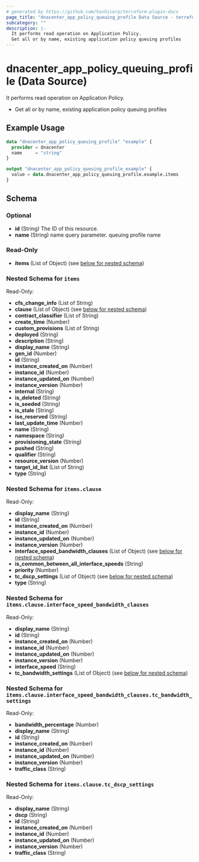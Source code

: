 ```yaml
---
# generated by https://github.com/hashicorp/terraform-plugin-docs
page_title: "dnacenter_app_policy_queuing_profile Data Source - terraform-provider-dnacenter"
subcategory: ""
description: |-
  It performs read operation on Application Policy.
  Get all or by name, existing application policy queuing profiles
---
```


# dnacenter_app_policy_queuing_profile (Data Source)

It performs read operation on Application Policy.

- Get all or by name, existing application policy queuing profiles

## Example Usage

```terraform
data "dnacenter_app_policy_queuing_profile" "example" {
  provider = dnacenter
  name     = "string"
}

output "dnacenter_app_policy_queuing_profile_example" {
  value = data.dnacenter_app_policy_queuing_profile.example.items
}
```

<!-- schema generated by tfplugindocs -->
## Schema

### Optional

- **id** (String) The ID of this resource.
- **name** (String) name query parameter. queuing profile name

### Read-Only

- **items** (List of Object) (see [below for nested schema](#nestedatt--items))

<a id="nestedatt--items"></a>
### Nested Schema for `items`

Read-Only:

- **cfs_change_info** (List of String)
- **clause** (List of Object) (see [below for nested schema](#nestedobjatt--items--clause))
- **contract_classifier** (List of String)
- **create_time** (Number)
- **custom_provisions** (List of String)
- **deployed** (String)
- **description** (String)
- **display_name** (String)
- **gen_id** (Number)
- **id** (String)
- **instance_created_on** (Number)
- **instance_id** (Number)
- **instance_updated_on** (Number)
- **instance_version** (Number)
- **internal** (String)
- **is_deleted** (String)
- **is_seeded** (String)
- **is_stale** (String)
- **ise_reserved** (String)
- **last_update_time** (Number)
- **name** (String)
- **namespace** (String)
- **provisioning_state** (String)
- **pushed** (String)
- **qualifier** (String)
- **resource_version** (Number)
- **target_id_list** (List of String)
- **type** (String)

<a id="nestedobjatt--items--clause"></a>
### Nested Schema for `items.clause`

Read-Only:

- **display_name** (String)
- **id** (String)
- **instance_created_on** (Number)
- **instance_id** (Number)
- **instance_updated_on** (Number)
- **instance_version** (Number)
- **interface_speed_bandwidth_clauses** (List of Object) (see [below for nested schema](#nestedobjatt--items--clause--interface_speed_bandwidth_clauses))
- **is_common_between_all_interface_speeds** (String)
- **priority** (Number)
- **tc_dscp_settings** (List of Object) (see [below for nested schema](#nestedobjatt--items--clause--tc_dscp_settings))
- **type** (String)

<a id="nestedobjatt--items--clause--interface_speed_bandwidth_clauses"></a>
### Nested Schema for `items.clause.interface_speed_bandwidth_clauses`

Read-Only:

- **display_name** (String)
- **id** (String)
- **instance_created_on** (Number)
- **instance_id** (Number)
- **instance_updated_on** (Number)
- **instance_version** (Number)
- **interface_speed** (String)
- **tc_bandwidth_settings** (List of Object) (see [below for nested schema](#nestedobjatt--items--clause--interface_speed_bandwidth_clauses--tc_bandwidth_settings))

<a id="nestedobjatt--items--clause--interface_speed_bandwidth_clauses--tc_bandwidth_settings"></a>
### Nested Schema for `items.clause.interface_speed_bandwidth_clauses.tc_bandwidth_settings`

Read-Only:

- **bandwidth_percentage** (Number)
- **display_name** (String)
- **id** (String)
- **instance_created_on** (Number)
- **instance_id** (Number)
- **instance_updated_on** (Number)
- **instance_version** (Number)
- **traffic_class** (String)



<a id="nestedobjatt--items--clause--tc_dscp_settings"></a>
### Nested Schema for `items.clause.tc_dscp_settings`

Read-Only:

- **display_name** (String)
- **dscp** (String)
- **id** (String)
- **instance_created_on** (Number)
- **instance_id** (Number)
- **instance_updated_on** (Number)
- **instance_version** (Number)
- **traffic_class** (String)


